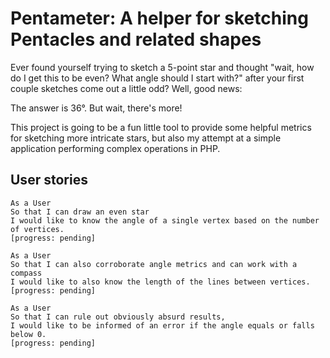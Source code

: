  # **Pentameter: A helper for sketching Pentacles and related shapes**

Ever found yourself trying to sketch a 5-point star and thought
"wait, how do I get this to be even? What angle should I start with?" after
your first couple sketches come out a little odd? Well, good news:

The answer is 36°.
But wait, there's more!

This project is going to be a fun little tool to provide some helpful metrics
for sketching more intricate stars, but also my attempt at a simple application
performing complex operations in PHP.

## User stories

```
As a User
So that I can draw an even star
I would like to know the angle of a single vertex based on the number of vertices.
[progress: pending]
```

```
As a User
So that I can also corroborate angle metrics and can work with a compass
I would like to also know the length of the lines between vertices.
[progress: pending]
```

```
As a User
So that I can rule out obviously absurd results,
I would like to be informed of an error if the angle equals or falls below 0.
[progress: pending]
```
